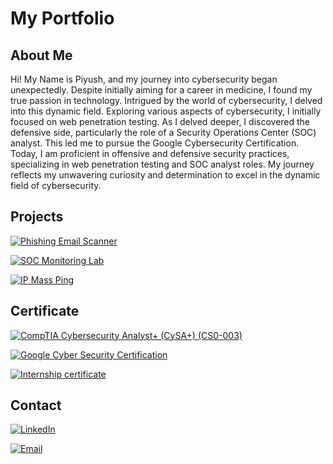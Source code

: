 # My Portfolio

## About Me

Hi! My Name is Piyush, and my journey into cybersecurity began unexpectedly. Despite initially aiming for a career in medicine, I found my true passion in technology. Intrigued by the world of cybersecurity, I delved into this dynamic field.
Exploring various aspects of cybersecurity, I initially focused on web penetration testing. As I delved deeper, I discovered the defensive side, particularly the role of a Security Operations Center (SOC) analyst. This led me to pursue the Google Cybersecurity Certification.
Today, I am proficient in offensive and defensive security practices, specializing in web penetration testing and SOC analyst roles. My journey reflects my unwavering curiosity and determination to excel in the dynamic field of cybersecurity.

## Projects
[![Phishing Email Scanner](https://img.shields.io/badge/Phishing_Email_Scanner_Application-blue?style=for-the-badge)](https://github.com/piyush-rajpurohit/Phishing-email-scanner.git)

[![SOC Monitoring Lab ](https://img.shields.io/badge/SOC_Monitoring_Lab_Demo-blue?style=for-the-badge)](https://github.com/piyush-rajpurohit/SOC-Monitoring-Lab)

[![IP Mass Ping ](https://img.shields.io/badge/IP_Mass_Ping-blue?style=for-the-badge)](https://github.com/piyush-rajpurohit/IP-Mass-Ping)

## Certificate
[![CompTIA Cybersecurity Analyst+ (CySA+) (CS0-003) ](https://img.shields.io/badge/CompTIA_Cybersecurity_Analyst+_(CySA+)-green?style=for-the-badge)](https://github.com/piyush-rajpurohit/piyush-rajpurohit/blob/main/CYSA%2B%20certificate.png)

[![Google Cyber Security Certification](https://img.shields.io/badge/Google_Cyber_Security-green?style=for-the-badge)](https://github.com/piyush-rajpurohit/piyush-rajpurohit/blob/main/Screenshot%202024-04-25%20at%2020-23-51%20google%20cybersecurity%20certificate.pdf.png)

[![Internship certificate](https://img.shields.io/badge/Internship_Certificate-green?style=for-the-badge)](https://github.com/piyush-rajpurohit/piyush-rajpurohit/blob/main/Screenshot%202024-04-22%20at%2023-09-23%20Your%20pragraph%20text%20-%20Piyush%20Rajpurohit%20-%20Talakunchi%20Internship%20Certificate.pdf.png)

## Contact

[![LinkedIn](https://img.shields.io/badge/LinkedIn-black?style=for-the-badge&logo=linkedin)](https://www.linkedin.com/in/piyush-r-67a783284)

[![Email](https://img.shields.io/badge/Email-black?style=for-the-badge&logo=gmail)](mailto:piyushrajpurohit378@gmail.com)
